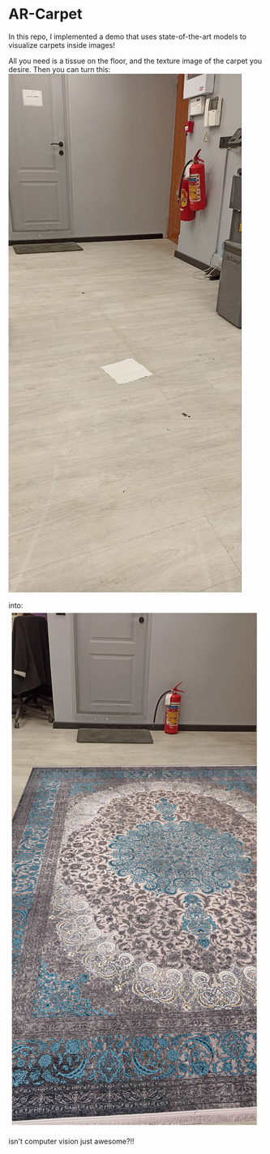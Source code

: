 # AR-Carpet
In this repo, I implemented a demo that uses state-of-the-art models to visualize carpets inside images!

All you need is a tissue on the floor, and the texture image of the carpet you desire. 
Then you can turn this: 
![input](1.jpg)

into:
![output](result.png)

isn't computer vision just awesome?!!
